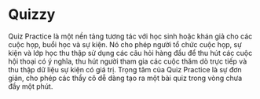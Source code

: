 # Quizzy
Quiz Practice là một nền tảng tương tác với học sinh hoặc khán giả cho các cuộc họp, buổi học và sự kiện. 
Nó cho phép người tổ chức cuộc họp, sự kiện và lớp học thu thập sử dụng các câu hỏi hàng đầu để thu hút các cuộc hội thoại có ý nghĩa, thu hút người tham gia các cuộc thăm dò trực tiếp và thu thập dữ liệu sự kiện có giá trị.
Trọng tâm của Quiz Practice là sự đơn giản, cho phép các thầy cô dễ dàng tạo ra một bài quiz trong vòng chưa đầy một phút.
